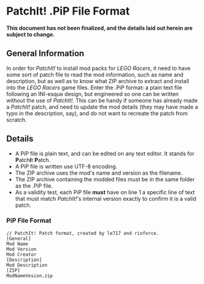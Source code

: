 PatchIt! .PiP File Format
===========================

**This document has not been finalized, and the details laid out herein are subject to change.**

General Information
-----------

In order for *PatchIt!* to install mod packs for *LEGO Racers*, it need to have some sort of patch file to read the mod information, such as name and 
description, but as well as to know what ZIP archive to extract and install into the *LEGO Racers* game files. Enter the .PiP format: a plain text file following an INI-esque design, but engineered so one can be written without the use of *PatchIt!*. This can be handy if someone has already made a *PatchIt!* patch, and need to update the mod details (they may have made a typo in the description, say), and do not want to recreate the patch from scratch.

Details
-------

* A PiP file is plain text, and can be edited on any text editor. It stands for **P**atch**I**t **P**atch.
* A PiP file is written use UTF-8 encoding.
* The ZIP archive uses the mod's name and version as the filename.
* The ZIP archive containing the modded files must be in the same folder as the .PiP file.
* As a validity test, each PiP file **must** have on line 1 a specific line of text that must match *PatchIt!*'s internal version exactly to confirm it is a valid patch.

### PiP File Format

```
// PatchIt! Patch format, created by le717 and rioforce.
[General]
Mod Name
Mod Version
Mod Creator
[Description]
Mod Description
[ZIP]
ModNameVesion.zip
```
